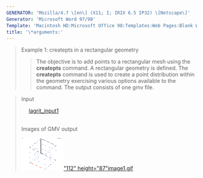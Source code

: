 ```yaml
---
GENERATOR: 'Mozilla/4.7 \[en\] (X11; I; IRIX 6.5 IP32) \[Netscape\]'
Generator: 'Microsoft Word 97/98'
Template: 'Macintosh HD:Microsoft Office 98:Templates:Web Pages:Blank Web Page'
title: '\*arguments:'
---
```


> Example 1: createpts in a rectangular geometry
>
> > The objective is to add points to a rectangular mesh using the
> > **createpts** command.
> > A rectangular geometry is defined. The **createpts** command is used
> > to create a point distribution within the geometry exercising
> > various options available to the command. The output consists of one
> > gmv file.

> Input
>
>      [lagrit\_input1](../input_output/lagrit_input1)\
>  
>
> Images of GMV output
>
> [![](image/image1tn.gif)"112"
> height="87"](image/image1.gif)[image1.gif](image/image1.gif)
